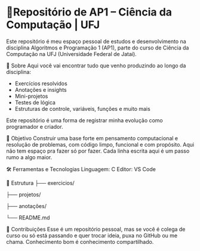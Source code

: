 # 🚀Repositório de AP1 – Ciência da Computação | UFJ
Este repositório é meu espaço pessoal de estudos e desenvolvimento na disciplina Algoritmos e Programação 1 (AP1), parte do curso de Ciência da Computação na UFJ (Universidade Federal de Jataí).

📌 Sobre
Aqui você vai encontrar tudo que venho produzindo ao longo da disciplina:
- Exercícios resolvidos
- Anotações e insights
- Mini-projetos
- Testes de lógica
- Estruturas de controle, variáveis, funções e muito mais

Este repositório é uma forma de registrar minha evolução como programador e criador.

🧠 Objetivo
Construir uma base forte em pensamento computacional e resolução de problemas, com código limpo, funcional e com propósito. Aqui não tem espaço pra fazer só por fazer. Cada linha escrita aqui é um passo rumo a algo maior.

🛠️ Ferramentas e Tecnologias
Linguagem: C
Editor: VS Code

🚧 Estrutura
├── exercicios/

├── projetos/

├── anotações/

└── README.md

🤝 Contribuições
Esse é um repositório pessoal, mas se você é colega de curso ou só está passando e quer trocar ideia, puxa no GitHub ou me chama. Conhecimento bom é conhecimento compartilhado.

